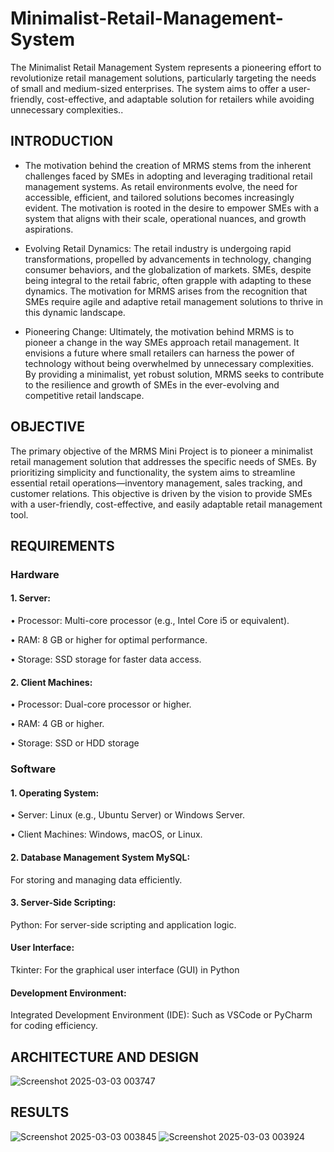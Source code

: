 # Minimalist-Retail-Management-System
The Minimalist Retail Management System represents a pioneering effort to revolutionize retail management solutions, particularly targeting the needs of small and medium-sized enterprises.  The system aims to offer a user-friendly, cost-effective, and adaptable solution for retailers while avoiding unnecessary complexities..

## INTRODUCTION

* The motivation behind the creation of MRMS stems from the inherent challenges faced by SMEs in adopting and leveraging traditional retail management systems. As retail environments evolve, the need for accessible, efficient, and tailored solutions becomes increasingly evident. The motivation is rooted in the desire to empower SMEs with a system that aligns with their scale, operational nuances, and growth aspirations.

* Evolving Retail Dynamics: The retail industry is undergoing rapid transformations, propelled by advancements in technology, changing consumer behaviors, and the globalization of markets. SMEs, despite being integral to the retail fabric, often grapple with adapting to these dynamics. The motivation for MRMS arises from the recognition that SMEs require agile and adaptive retail management solutions to thrive in this dynamic landscape.

* Pioneering Change: Ultimately, the motivation behind MRMS is to pioneer a change in the way SMEs approach retail management. It envisions a future where small retailers can harness the power of technology without being overwhelmed by unnecessary complexities. By providing a minimalist, yet robust solution, MRMS seeks to contribute to the resilience and growth of SMEs in the ever-evolving and competitive retail landscape.


## OBJECTIVE

The primary objective of the MRMS Mini Project is to pioneer a minimalist retail
management solution that addresses the specific needs of SMEs. By prioritizing
simplicity and functionality, the system aims to streamline essential retail
operations—inventory management, sales tracking, and customer relations. This
objective is driven by the vision to provide SMEs with a user-friendly, cost-effective,
and easily adaptable retail management tool.


## REQUIREMENTS


### Hardware
#### 1. Server:
• Processor: Multi-core processor (e.g., Intel Core i5 or equivalent).

• RAM: 8 GB or higher for optimal performance.

• Storage: SSD storage for faster data access.
#### 2. Client Machines:
• Processor: Dual-core processor or higher.

• RAM: 4 GB or higher.

• Storage: SSD or HDD storage

### Software
#### 1. Operating System:
• Server: Linux (e.g., Ubuntu Server) or Windows Server.

• Client Machines: Windows, macOS, or Linux.

#### 2. Database Management System MySQL: 
For storing and managing data efficiently.

#### 3. Server-Side Scripting: 
Python: For server-side scripting and application logic.

#### User Interface: 
Tkinter: For the graphical user interface (GUI) in Python

#### Development Environment: 
Integrated Development Environment (IDE): Such as VSCode or PyCharm for coding efficiency.


## ARCHITECTURE AND DESIGN


![Screenshot 2025-03-03 003747](https://github.com/user-attachments/assets/d881c573-2386-4269-ad03-7e831f1ceec0)



## RESULTS


![Screenshot 2025-03-03 003845](https://github.com/user-attachments/assets/e4f92ab1-5b20-420f-b2e8-4679066ca380)
![Screenshot 2025-03-03 003924](https://github.com/user-attachments/assets/d997b1ca-6074-4178-a0ec-03342623b08c)


